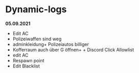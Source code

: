 # Dynamic-logs
**05.09.2021**
+ Edit AC
+ Polizeiwaffen sind weg
+ adminkleidung+ Polizeiautos billiger
+ Kofferraum auch über G öffnen+ + Discord Click Allowlist
+ edit AC
+ Respawn point
+ Edit Blacklist
